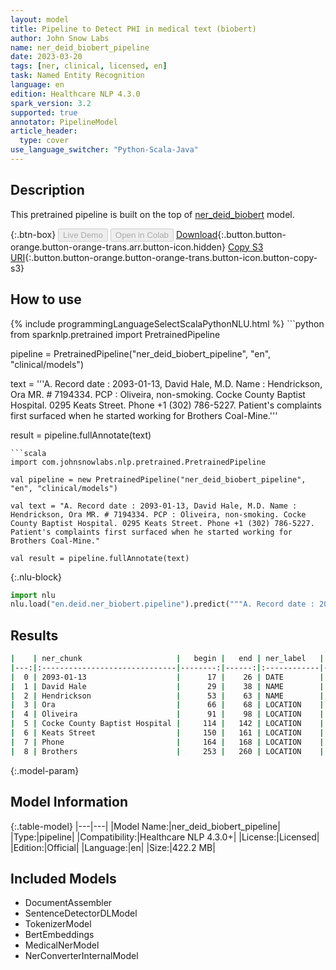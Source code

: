 ```yaml
---
layout: model
title: Pipeline to Detect PHI in medical text (biobert)
author: John Snow Labs
name: ner_deid_biobert_pipeline
date: 2023-03-20
tags: [ner, clinical, licensed, en]
task: Named Entity Recognition
language: en
edition: Healthcare NLP 4.3.0
spark_version: 3.2
supported: true
annotator: PipelineModel
article_header:
  type: cover
use_language_switcher: "Python-Scala-Java"
---
```


## Description

This pretrained pipeline is built on the top of [ner_deid_biobert](https://nlp.johnsnowlabs.com/2021/04/01/ner_deid_biobert_en.html) model.

{:.btn-box}
<button class="button button-orange" disabled>Live Demo</button>
<button class="button button-orange" disabled>Open in Colab</button>
[Download](https://s3.amazonaws.com/auxdata.johnsnowlabs.com/clinical/models/ner_deid_biobert_pipeline_en_4.3.0_3.2_1679310594035.zip){:.button.button-orange.button-orange-trans.arr.button-icon.hidden}
[Copy S3 URI](s3://auxdata.johnsnowlabs.com/clinical/models/ner_deid_biobert_pipeline_en_4.3.0_3.2_1679310594035.zip){:.button.button-orange.button-orange-trans.button-icon.button-copy-s3}

## How to use



<div class="tabs-box" markdown="1">
{% include programmingLanguageSelectScalaPythonNLU.html %}
```python
from sparknlp.pretrained import PretrainedPipeline

pipeline = PretrainedPipeline("ner_deid_biobert_pipeline", "en", "clinical/models")

text = '''A. Record date : 2093-01-13, David Hale, M.D. Name : Hendrickson, Ora MR. # 7194334. PCP : Oliveira, non-smoking. Cocke County Baptist Hospital. 0295 Keats Street. Phone +1 (302) 786-5227. Patient's complaints first surfaced when he started working for Brothers Coal-Mine.'''

result = pipeline.fullAnnotate(text)
```
```scala
import com.johnsnowlabs.nlp.pretrained.PretrainedPipeline

val pipeline = new PretrainedPipeline("ner_deid_biobert_pipeline", "en", "clinical/models")

val text = "A. Record date : 2093-01-13, David Hale, M.D. Name : Hendrickson, Ora MR. # 7194334. PCP : Oliveira, non-smoking. Cocke County Baptist Hospital. 0295 Keats Street. Phone +1 (302) 786-5227. Patient's complaints first surfaced when he started working for Brothers Coal-Mine."

val result = pipeline.fullAnnotate(text)
```


{:.nlu-block}
```python
import nlu
nlu.load("en.deid.ner_biobert.pipeline").predict("""A. Record date : 2093-01-13, David Hale, M.D. Name : Hendrickson, Ora MR. # 7194334. PCP : Oliveira, non-smoking. Cocke County Baptist Hospital. 0295 Keats Street. Phone +1 (302) 786-5227. Patient's complaints first surfaced when he started working for Brothers Coal-Mine.""")
```

</div>

## Results

```bash
|    | ner_chunk                     |   begin |   end | ner_label   |   confidence |
|---:|:------------------------------|--------:|------:|:------------|-------------:|
|  0 | 2093-01-13                    |      17 |    26 | DATE        |      0.981   |
|  1 | David Hale                    |      29 |    38 | NAME        |      0.77585 |
|  2 | Hendrickson                   |      53 |    63 | NAME        |      0.9666  |
|  3 | Ora                           |      66 |    68 | LOCATION    |      0.8723  |
|  4 | Oliveira                      |      91 |    98 | LOCATION    |      0.7785  |
|  5 | Cocke County Baptist Hospital |     114 |   142 | LOCATION    |      0.792   |
|  6 | Keats Street                  |     150 |   161 | LOCATION    |      0.77305 |
|  7 | Phone                         |     164 |   168 | LOCATION    |      0.7083  |
|  8 | Brothers                      |     253 |   260 | LOCATION    |      0.9447  |
```

{:.model-param}
## Model Information

{:.table-model}
|---|---|
|Model Name:|ner_deid_biobert_pipeline|
|Type:|pipeline|
|Compatibility:|Healthcare NLP 4.3.0+|
|License:|Licensed|
|Edition:|Official|
|Language:|en|
|Size:|422.2 MB|

## Included Models

- DocumentAssembler
- SentenceDetectorDLModel
- TokenizerModel
- BertEmbeddings
- MedicalNerModel
- NerConverterInternalModel